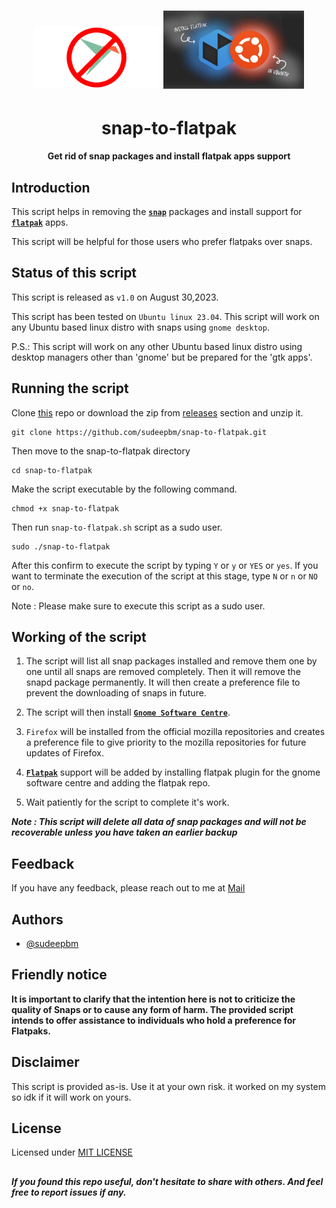 <h1 align="center">
<img src="Images/logo.png"  height="100" width="200"/>

<img src="Images/logo1.png"  height="125" width="225"/>
</h1>

<h1 align="center">
   <b>snap-to-flatpak</b>
</h1>

<p align="center"><b>Get rid of snap packages and install flatpak apps support</b></p>

## Introduction

This script helps in removing the [**`snap`**](https://ubuntu.com/blog/whats-in-a-snap) packages and install support for [**`flatpak`**](https://flatpak.org) apps.

This script will be helpful for those users who prefer flatpaks over snaps.

## Status of this script
This script is released as `v1.0` on August 30,2023.

This script has been tested on `Ubuntu linux 23.04`. This script will work on any Ubuntu based linux distro with snaps using `gnome desktop`.

P.S.: This script will work on any other Ubuntu based linux distro using desktop managers other than 'gnome' but be prepared for the 'gtk apps'.


## Running the script

Clone [this](https://github.com/sudeepbm/snap-to-flatpak.git) repo or download the zip from [releases](https://github.com/sudeepbm/snap-to-flatpak/releases) section and unzip it.

``` {.bash}
git clone https://github.com/sudeepbm/snap-to-flatpak.git
```

Then move to the snap-to-flatpak directory

``` {.bash}
cd snap-to-flatpak
```

Make the script executable by the following command.

``` {.bash}
chmod +x snap-to-flatpak
```

Then run `snap-to-flatpak.sh` script as a sudo user.

``` {.bash}
sudo ./snap-to-flatpak
```

After this confirm to execute the script by typing `Y` or `y` or `YES` or `yes`. If you want to terminate the execution of the script at this stage, type `N` or `n` or `NO` or `no`.

Note : Please make sure to execute this script as a sudo user.

## Working of the script

1. The script will list all snap packages installed and remove them one by one until all snaps are removed completely. Then it will remove the snapd package permanently. It will then create a preference file to prevent the downloading of snaps in future.

1. The script will then install [**`Gnome Software Centre`**](https://wiki.gnome.org/Apps/Software).

1. `Firefox` will be installed from the official mozilla repositories and creates a preference file to give priority to the mozilla repositories for future updates of Firefox.

1. **[`Flatpak`](https://flatpak.org)** support will be added by installing flatpak plugin for the gnome software centre and adding the flatpak repo.

1. Wait patiently for the script to complete it's work.

_**Note : This script will delete all data of snap packages and will not be recoverable unless you have taken an earlier backup**_

## Feedback

If you have any feedback, please reach out to me at [Mail](mailto:contact-me_github.w4cp8@aleeas.com) 

## Authors

- [@sudeepbm](https://www.github.com/sudeepbm) 

## Friendly notice

**It is important to clarify that the intention here is not to criticize the quality of Snaps or to cause any form of harm. The provided script intends to offer assistance to individuals who hold a preference for Flatpaks.**

## Disclaimer
This script is provided as-is. Use it at your own risk. it worked on my system so idk if it will work on yours.

## License

Licensed under [MIT LICENSE](LICENSE)

##

_**If you found this repo useful, don't hesitate to share with others.
And feel free to report issues if any.**_
